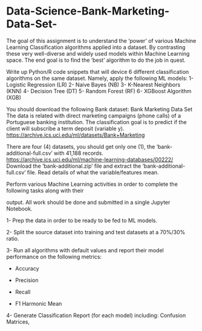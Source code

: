 # Data-Science-Bank-Marketing-Data-Set-

The goal of this assignment is to understand the ‘power’ of various Machine Learning Classification
algorithms applied into a dataset. By contrasting these very well-diverse and widely used models within
Machine Learning space. The end goal is to find the ‘best’ algorithm to do the job in quest.

Write up Python/R code snippets that will device 6 different classification algorithms on the same
dataset. Namely, apply the following ML models:
1- Logistic Regression (LR)
2- Naive Bayes (NB)
3- K-Nearest Neighbors (KNN)
4- Decision Tree (DT)
5- Random Forest (RF)
6- XGBoost Algorithm (XGB)

You should download the following Bank dataset: Bank Marketing Data Set
The data is related with direct marketing campaigns (phone calls) of a Portuguese banking institution. The
classification goal is to predict if the client will subscribe a term deposit (variable y).
https://archive.ics.uci.edu/ml/datasets/Bank+Marketing

There are four (4) datasets, you should get only one (1), the ‘bank-additional-full.csv’ with 41,188 records.
https://archive.ics.uci.edu/ml/machine-learning-databases/00222/
Download the ‘bank-additional.zip’ file and extract the ‘bank-additional-full.csv’ file.
Read details of what the variable/features mean.

Perform various Machine Learning activities in order to complete the following tasks along with their

output. All work should be done and submitted in a single Jupyter Notebook.

1- Prep the data in order to be ready to be fed to ML models.

2- Split the source dataset into training and test datasets at a 70%/30% ratio.

3- Run all algorithms with default values and report their model performance on the following metrics:

- Accuracy

- Precision

- Recall

- F1 Harmonic Mean

4- Generate Classification Report (for each model) including: Confusion Matrices,
